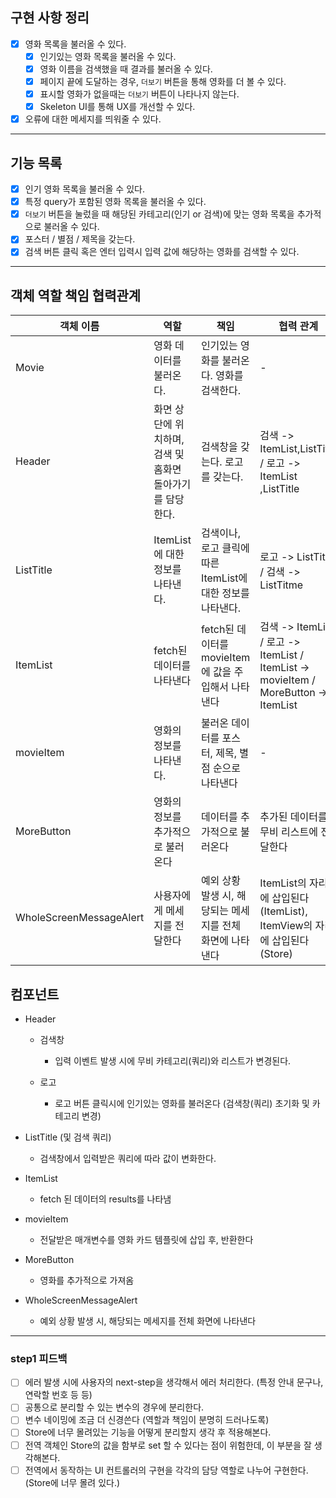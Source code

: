 ## 구현 사항 정리

- [x] 영화 목록을 불러올 수 있다.
  - [x] 인기있는 영화 목록을 불러올 수 있다.
  - [x] 영화 이름을 검색했을 때 결과를 불러올 수 있다.
  - [x] 페이지 끝에 도달하는 경우, `더보기` 버튼을 통해 영화를 더 볼 수 있다.
  - [x] 표시할 영화가 없을때는 `더보기` 버튼이 나타나지 않는다.
  - [x] Skeleton UI를 통해 UX를 개선할 수 있다.
- [x] 오류에 대한 메세지를 띄워줄 수 있다.

---

## 기능 목록

- [x] 인기 영화 목록을 불러올 수 있다.
- [x] 특정 query가 포함된 영화 목록을 불러올 수 있다.
- [x] `더보기` 버튼을 눌렀을 때 해당된 카테고리(인기 or 검색)에 맞는 영화 목록을 추가적으로 불러올
      수 있다.
- [x] 포스터 / 별점 / 제목을 갖는다.
- [x] 검색 버튼 클릭 혹은 엔터 입력시 입력 값에 해당하는 영화를 검색할 수 있다.

---

## 객체 역할 책임 협력관계

| 객체 이름               | 역할                                                      | 책임                                                        | 협력 관계                                                                            |
| ----------------------- | --------------------------------------------------------- | ----------------------------------------------------------- | ------------------------------------------------------------------------------------ |
| Movie                   | 영화 데이터를 불러온다.                                   | 인기있는 영화를 불러온다. 영화를 검색한다.                  | -                                                                                    |
| Header                  | 화면 상단에 위치하며, 검색 및 홈화면 돌아가기를 담당한다. | 검색창을 갖는다. 로고를 갖는다.                             | 검색 -> ItemList,ListTitle / 로고 -> ItemList ,ListTitle                             |
| ListTitle               | ItemList에 대한 정보를 나타낸다.                          | 검색이나, 로고 클릭에 따른 ItemList에 대한 정보를 나타낸다. | 로고 -> ListTitle / 검색 -> ListTitme                                                |
| ItemList                | fetch된 데이터를 나타낸다                                 | fetch된 데이터를 movieItem에 값을 주입해서 나타낸다         | 검색 -> ItemList / 로고 -> ItemList / ItemList -> movieItem / MoreButton -> ItemList |
| movieItem               | 영화의 정보를 나타낸다.                                   | 불러온 데이터를 포스터, 제목, 별점 순으로 나타낸다          | -                                                                                    |
| MoreButton              | 영화의 정보를 추가적으로 불러온다                         | 데이터를 추가적으로 불러온다                                | 추가된 데이터를 무비 리스트에 전달한다                                               |
| WholeScreenMessageAlert | 사용자에게 메세지를 전달한다                              | 예외 상황 발생 시, 해당되는 메세지를 전체 화면에 나타낸다   | ItemList의 자리에 삽입된다(ItemList), ItemView의 자리에 삽입된다(Store)              |

## 컴포넌트

- Header

  - 검색창

    - 입력 이벤트 발생 시에 무비 카테고리(쿼리)와 리스트가 변경된다.

  - 로고
    - 로고 버튼 클릭시에 인기있는 영화를 불러온다 (검색창(쿼리) 초기화 및 카테고리 변경)

- ListTitle (및 검색 쿼리)

  - 검색창에서 입력받은 쿼리에 따라 값이 변화한다.

- ItemList

  - fetch 된 데이터의 results를 나타냄

- movieItem

  - 전달받은 매개변수를 영화 카드 템플릿에 삽입 후, 반환한다

- MoreButton

  - 영화를 추가적으로 가져옴

- WholeScreenMessageAlert
  - 예외 상황 발생 시, 해당되는 메세지를 전체 화면에 나타낸다

---

### step1 피드백

- [ ] 에러 발생 시에 사용자의 next-step을 생각해서 에러 처리한다. (특정 안내 문구나, 연락할 번호 등
      등)
- [ ] 공통으로 분리할 수 있는 변수의 경우에 분리한다.
- [ ] 변수 네이밍에 조금 더 신경쓴다 (역할과 책임이 분명히 드러나도록)
- [ ] Store에 너무 몰려있는 기능을 어떻게 분리할지 생각 후 적용해본다.
- [ ] 전역 객체인 Store의 값을 함부로 set 할 수 있다는 점이 위험한데, 이 부분을 잘 생각해본다.
- [ ] 전역에서 동작하는 UI 컨트롤러의 구현을 각각의 담당 역할로 나누어 구현한다. (Store에 너무 몰려
      있다.)
